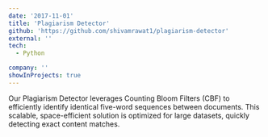 ```yaml
---
date: '2017-11-01'
title: 'Plagiarism Detector'
github: 'https://github.com/shivamrawat1/plagiarism-detector'
external: ''
tech:
  - Python

company: ''
showInProjects: true
---
```


Our Plagiarism Detector leverages Counting Bloom Filters (CBF) to efficiently identify identical five-word sequences between documents. This scalable, space-efficient solution is optimized for large datasets, quickly detecting exact content matches.
